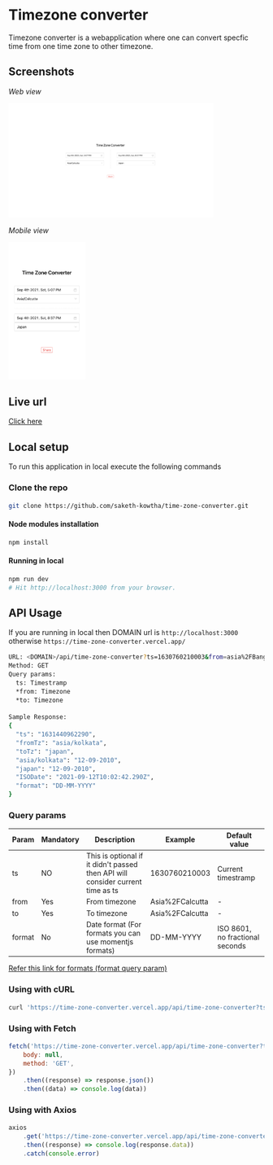 # Timezone converter

Timezone converter is a webapplication where one can convert specfic time from one time zone to other timezone.

## Screenshots

_Web view_

<img src="./output/web-view.png" alt="Web view" width="80%" />

_Mobile view_

<img src="./output/mobile-view.png" alt="Mobile view" width="30%" />

## Live url

[Click here](https://time-zone-converter.vercel.app)

## Local setup

To run this application in local execute the following commands

### Clone the repo

```bash
git clone https://github.com/saketh-kowtha/time-zone-converter.git
```

#### Node modules installation

```bash
npm install
```

#### Running in local

```bash
npm run dev
# Hit http://localhost:3000 from your browser.
```

## API Usage

If you are running in local then DOMAIN url is `http://localhost:3000` otherwise `https://time-zone-converter.vercel.app/`

```bash
URL: <DOMAIN>/api/time-zone-converter?ts=1630760210003&from=asia%2FBangkok&to=zulu
Method: GET
Query params:
  ts: Timestramp
  *from: Timezone
  *to: Timezone

Sample Response:
{
  "ts": "1631440962290",
  "fromTz": "asia/kolkata",
  "toTz": "japan",
  "asia/kolkata": "12-09-2010",
  "japan": "12-09-2010",
  "ISODate": "2021-09-12T10:02:42.290Z",
  "format": "DD-MM-YYYY"
}
```

### Query params

| Param  | Mandatory | Description                                                                    | Example         | Default value                   |
| ------ | --------- | ------------------------------------------------------------------------------ | --------------- | ------------------------------- |
| ts     | NO        | This is optional if it didn't passed then API will consider current time as ts | 1630760210003   | Current timestramp              |
| from   | Yes       | From timezone                                                                  | Asia%2FCalcutta | -                               |
| to     | Yes       | To timezone                                                                    | Asia%2FCalcutta | -                               |
| format | No        | Date format (For formats you can use momentjs formats)                         | DD-MM-YYYY      | ISO 8601, no fractional seconds |

[Refer this link for formats (format query param)](https://momentjscom.readthedocs.io/en/latest/moment/04-displaying/01-format/)

### Using with cURL

```bash
curl 'https://time-zone-converter.vercel.app/api/time-zone-converter?ts=1630760210003&from=asia%2FBangkok&to=zulu'
```

### Using with Fetch

```javascript
fetch('https://time-zone-converter.vercel.app/api/time-zone-converter?ts=1630760210003&from=asia%2FBangkok&to=zulu', {
    body: null,
    method: 'GET',
})
    .then((response) => response.json())
    .then((data) => console.log(data))
```

### Using with Axios

```javascript
axios
    .get('https://time-zone-converter.vercel.app/api/time-zone-converter?ts=1630760210003&from=asia%2FBangkok&to=zulu')
    .then((response) => console.log(response.data))
    .catch(console.error)
```
